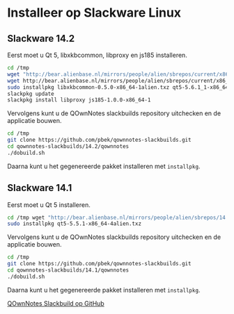 # Installeer op Slackware Linux

## Slackware 14.2

Eerst moet u Qt 5, libxkbcommon, libproxy en js185 installeren.

```bash
cd /tmp
wget "http://bear.alienbase.nl/mirrors/people/alien/sbrepos/current/x86_64/qt5/qt5-5.6.1_1-x86_64-1alien.txz"
wget http://bear.alienbase.nl/mirrors/people/alien/sbrepos/current/x86_64/libxkbcommon/libxkbcommon-0.5.0-x86_64-1alien.txz
sudo installpkg libxkbcommon-0.5.0-x86_64-1alien.txz qt5-5.6.1_1-x86_64-1alien.txz
slackpkg update
slackpkg install libproxy js185-1.0.0-x86_64-1
```

Vervolgens kunt u de QOwnNotes slackbuilds repository uitchecken en de applicatie bouwen.

```bash
cd /tmp
git clone https://github.com/pbek/qownnotes-slackbuilds.git
cd qownnotes-slackbuilds/14.2/qownnotes
./dobuild.sh
```

Daarna kunt u het gegenereerde pakket installeren met `installpkg`.

## Slackware 14.1

Eerst moet u Qt 5 installeren.

```bash
cd /tmp wget "http://bear.alienbase.nl/mirrors/people/alien/sbrepos/14.1/x86_64/qt5/qt5-5.5.1-x86_64-4alien.txz"
sudo installpkg qt5-5.5.1-x86_64-4alien.txz
```

Vervolgens kunt u de QOwnNotes slackbuilds repository uitchecken en de applicatie bouwen.

```bash
cd /tmp
git clone https://github.com/pbek/qownnotes-slackbuilds.git
cd qownnotes-slackbuilds/14.1/qownnotes
./dobuild.sh
```

Daarna kunt u het gegenereerde pakket installeren met `installpkg`.

[QOwnNotes Slackbuild op GitHub](https://github.com/pbek/qownnotes-slackbuilds/)
